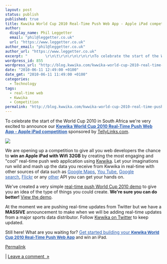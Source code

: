```yaml
---
layout: post
status: publish
published: true
title: Kwwika World Cup 2010 Real-Time Push Web App - Apple iPad competition
author:
  display_name: Phil Leggetter
  email: "phil@leggetter.co.uk"
  url: "https://www.leggetter.co.uk"
author_email: "phil@leggetter.co.uk"
author_url: "https://www.leggetter.co.uk"
excerpt: "        \r\n\t\r\n\r\n\r\n\r\nTo celebrate the start of the World Cup 2010 in South\_Africa we're very excited to announce our\_Kwwika World Cup 2010 Real-Time Push Web App - Apple iPad competition\_sponsored by TellyLinks.com.\r\n\r\nFind out more about the\_Kwwika World ..."
wordpress_id: 855
wordpress_url: "http://blog.kwwika.com/kwwika-world-cup-2010-real-time-push-web-app"
date: "2010-06-11 12:49:00 +0100"
date_gmt: "2010-06-11 11:49:00 +0100"
categories:
  - Technology
tags:
  - real-time web
  - Kwwika
  - Competition
permalink: "http://blog.kwwika.com/kwwika-world-cup-2010-real-time-push-web-app"
---
```


<p>To celebrate the start of the World Cup 2010 in South Africa we're very excited to announce our <strong><a style="color: #2a5db0;" href="http://wiki.kwwika.com/competitions/world-cup-2010-real-time-push-web-app-competition">Kwwika World Cup 2010 Real-Time Push Web App - Apple iPad competition</a> </strong>sponsored by <a href="http://TellyLinks.com">TellyLinks.com</a>.</p>
<p><a style="color: #2a5db0;" href="http://wiki.kwwika.com/competitions/world-cup-2010-real-time-push-web-app-competition"><img src="http://kwwika.com/Content/Images/banners/wc2010_competition728x90.gif" /></a></p>
<p>We are opening up a competition to give all you web developers the chance to <strong>win an Apple iPad with Wifi 32GB</strong> by creating the most engaging and "cool" real-time push web application using <a href="http://kwwika.com">Kwwika</a>. Let your imaginations run wild and mash up the data you receive from Kwwika in real-time with other sources of data such as <a style="color: #2a5db0;" href="http://code.google.com/apis/maps/index.html">Google Maps</a>, <a style="color: #2a5db0;" href="http://code.google.com/apis/youtube/overview.html">You Tube</a>, <a style="color: #2a5db0;" href="http://code.google.com/">Google search</a>, <a style="color: #2a5db0;" href="http://code.flickr.com/">Flickr</a> or any <a style="color: #2a5db0;" href="http://www.programmableweb.com/apis">other</a> API you can get your hands on.</p>
<p>We've created a very simple <a href="http://kwwika.com/Standalone/Demos/WorldCup2010/">real-time push World Cup 2010 demo</a> to give you an idea of the type of things you could create. <strong>We're sure you can do better!</strong> <a href="http://kwwika.com/Standalone/Demos/WorldCup2010/">View the demo</a>.</p>
<p>At the moment we are pushing real-time updates from Twitter but we have a <strong>MASSIVE</strong> announcement to make when we will be adding real-time updates from a major sports data distributor. Follow <a href="http://twitter.com/Kwwika">Kwwika on Twitter</a> to keep updated.</p>
<p>Still here! What are you waiting for? <a style="color: #2a5db0;" href="http://wiki.kwwika.com/competitions/world-cup-2010-real-time-push-web-app-competition">Get started building your </a><span style="font-size: small;"><strong><a style="color: #2a5db0;" href="https://sites.google.com/a/kwwika.com/kwwika-api/competitions/world-cup-2010-real-time-push-web-app-competition#TOC-How-to-enter">Kwwika World Cup 2010 Real-Time Push Web App</a></strong> and win an iPad.</span></p>
<p><a href="http://blog.kwwika.com/kwwika-world-cup-2010-real-time-push-web-app">Permalink</a></p>
<p>| <a href="http://blog.kwwika.com/kwwika-world-cup-2010-real-time-push-web-app#comment">Leave a comment  »</a></p>
